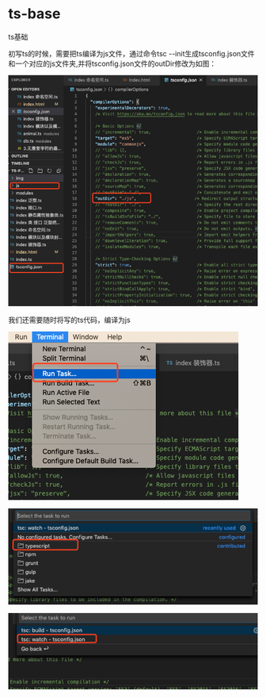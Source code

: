 # ts-base
ts基础

初写ts的时候，需要把ts编译为js文件，通过命令tsc --init生成tsconfig.json文件和一个对应的js文件夹,并将tsconfig.json文件的outDir修改为如图：

![image text](https://github.com/cuminzh/ts-base/blob/master/img/WX20200527-161150.png)

我们还需要随时将写的ts代码，编译为js

![image text](https://github.com/cuminzh/ts-base/blob/master/img/WX20200527-162254.png)

![image text](https://github.com/cuminzh/ts-base/blob/master/img/WX20200527-162337.png)

![image text](https://github.com/cuminzh/ts-base/blob/master/img/WX20200527-162422.png)
